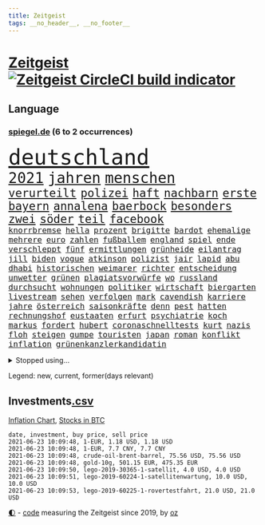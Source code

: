 ```yaml
---
title: Zeitgeist
tags: __no_header__, __no_footer__
---
```


# [Zeitgeist](https://oliz.io/zeitgeist/) [![Zeitgeist CircleCI build indicator](https://circleci.com/gh/ooz/zeitgeist.svg?style=shield)](https://circleci.com/gh/ooz/zeitgeist)

## Language

<h3><a href="https://www.spiegel.de" target="_blank">spiegel.de</a> (6 to 2 occurrences)</h3>
<p style="font-family:monospace">
<span style="font-size:32pt"><a href="news_links.html#deutschland" class="current">deutschland</a></span>
<br>
<span style="font-size:22pt"><a href="news_links.html#2021" class="current">2021</a></span>
<span style="font-size:22pt"><a href="news_links.html#jahren" class="current">jahren</a></span>
<span style="font-size:22pt"><a href="news_links.html#menschen" class="current">menschen</a></span>
<br>
<span style="font-size:17pt"><a href="news_links.html#verurteilt" class="current">verurteilt</a></span>
<span style="font-size:17pt"><a href="news_links.html#polizei" class="current">polizei</a></span>
<span style="font-size:17pt"><a href="news_links.html#haft" class="current">haft</a></span>
<span style="font-size:17pt"><a href="news_links.html#nachbarn" class="current">nachbarn</a></span>
<span style="font-size:17pt"><a href="news_links.html#erste" class="current">erste</a></span>
<span style="font-size:17pt"><a href="news_links.html#bayern" class="current">bayern</a></span>
<span style="font-size:17pt"><a href="news_links.html#annalena" class="current">annalena</a></span>
<span style="font-size:17pt"><a href="news_links.html#baerbock" class="current">baerbock</a></span>
<span style="font-size:17pt"><a href="news_links.html#besonders" class="current">besonders</a></span>
<span style="font-size:17pt"><a href="news_links.html#zwei" class="current">zwei</a></span>
<span style="font-size:17pt"><a href="news_links.html#söder" class="current">söder</a></span>
<span style="font-size:17pt"><a href="news_links.html#teil" class="current">teil</a></span>
<span style="font-size:17pt"><a href="news_links.html#facebook" class="current">facebook</a></span>
<br>
<span style="font-size:12pt"><a href="news_links.html#knorrbremse" class="current">knorrbremse</a></span>
<span style="font-size:12pt"><a href="news_links.html#hella" class="new">hella</a></span>
<span style="font-size:12pt"><a href="news_links.html#prozent" class="current">prozent</a></span>
<span style="font-size:12pt"><a href="news_links.html#brigitte" class="new">brigitte</a></span>
<span style="font-size:12pt"><a href="news_links.html#bardot" class="new">bardot</a></span>
<span style="font-size:12pt"><a href="news_links.html#ehemalige" class="current">ehemalige</a></span>
<span style="font-size:12pt"><a href="news_links.html#mehrere" class="current">mehrere</a></span>
<span style="font-size:12pt"><a href="news_links.html#euro" class="current">euro</a></span>
<span style="font-size:12pt"><a href="news_links.html#zahlen" class="current">zahlen</a></span>
<span style="font-size:12pt"><a href="news_links.html#fußballem" class="current">fußballem</a></span>
<span style="font-size:12pt"><a href="news_links.html#england" class="current">england</a></span>
<span style="font-size:12pt"><a href="news_links.html#spiel" class="current">spiel</a></span>
<span style="font-size:12pt"><a href="news_links.html#ende" class="current">ende</a></span>
<span style="font-size:12pt"><a href="news_links.html#verschleppt" class="current">verschleppt</a></span>
<span style="font-size:12pt"><a href="news_links.html#fünf" class="current">fünf</a></span>
<span style="font-size:12pt"><a href="news_links.html#ermittlungen" class="current">ermittlungen</a></span>
<span style="font-size:12pt"><a href="news_links.html#grünheide" class="current">grünheide</a></span>
<span style="font-size:12pt"><a href="news_links.html#eilantrag" class="current">eilantrag</a></span>
<span style="font-size:12pt"><a href="news_links.html#jill" class="current">jill</a></span>
<span style="font-size:12pt"><a href="news_links.html#biden" class="current">biden</a></span>
<span style="font-size:12pt"><a href="news_links.html#vogue" class="current">vogue</a></span>
<span style="font-size:12pt"><a href="news_links.html#atkinson" class="new">atkinson</a></span>
<span style="font-size:12pt"><a href="news_links.html#polizist" class="current">polizist</a></span>
<span style="font-size:12pt"><a href="news_links.html#jair" class="current">jair</a></span>
<span style="font-size:12pt"><a href="news_links.html#lapid" class="current">lapid</a></span>
<span style="font-size:12pt"><a href="news_links.html#abu" class="current">abu</a></span>
<span style="font-size:12pt"><a href="news_links.html#dhabi" class="current">dhabi</a></span>
<span style="font-size:12pt"><a href="news_links.html#historischen" class="current">historischen</a></span>
<span style="font-size:12pt"><a href="news_links.html#weimarer" class="current">weimarer</a></span>
<span style="font-size:12pt"><a href="news_links.html#richter" class="current">richter</a></span>
<span style="font-size:12pt"><a href="news_links.html#entscheidung" class="current">entscheidung</a></span>
<span style="font-size:12pt"><a href="news_links.html#unwetter" class="current">unwetter</a></span>
<span style="font-size:12pt"><a href="news_links.html#grünen" class="current">grünen</a></span>
<span style="font-size:12pt"><a href="news_links.html#plagiatsvorwürfe" class="current">plagiatsvorwürfe</a></span>
<span style="font-size:12pt"><a href="news_links.html#wo" class="current">wo</a></span>
<span style="font-size:12pt"><a href="news_links.html#russland" class="current">russland</a></span>
<span style="font-size:12pt"><a href="news_links.html#durchsucht" class="current">durchsucht</a></span>
<span style="font-size:12pt"><a href="news_links.html#wohnungen" class="current">wohnungen</a></span>
<span style="font-size:12pt"><a href="news_links.html#politiker" class="current">politiker</a></span>
<span style="font-size:12pt"><a href="news_links.html#wirtschaft" class="current">wirtschaft</a></span>
<span style="font-size:12pt"><a href="news_links.html#biergarten" class="current">biergarten</a></span>
<span style="font-size:12pt"><a href="news_links.html#livestream" class="current">livestream</a></span>
<span style="font-size:12pt"><a href="news_links.html#sehen" class="current">sehen</a></span>
<span style="font-size:12pt"><a href="news_links.html#verfolgen" class="current">verfolgen</a></span>
<span style="font-size:12pt"><a href="news_links.html#mark" class="current">mark</a></span>
<span style="font-size:12pt"><a href="news_links.html#cavendish" class="new">cavendish</a></span>
<span style="font-size:12pt"><a href="news_links.html#karriere" class="current">karriere</a></span>
<span style="font-size:12pt"><a href="news_links.html#jahre" class="current">jahre</a></span>
<span style="font-size:12pt"><a href="news_links.html#österreich" class="current">österreich</a></span>
<span style="font-size:12pt"><a href="news_links.html#saisonkräfte" class="new">saisonkräfte</a></span>
<span style="font-size:12pt"><a href="news_links.html#denn" class="current">denn</a></span>
<span style="font-size:12pt"><a href="news_links.html#pest" class="current">pest</a></span>
<span style="font-size:12pt"><a href="news_links.html#hatten" class="current">hatten</a></span>
<span style="font-size:12pt"><a href="news_links.html#rechnungshof" class="current">rechnungshof</a></span>
<span style="font-size:12pt"><a href="news_links.html#eustaaten" class="current">eustaaten</a></span>
<span style="font-size:12pt"><a href="news_links.html#erfurt" class="current">erfurt</a></span>
<span style="font-size:12pt"><a href="news_links.html#psychiatrie" class="new">psychiatrie</a></span>
<span style="font-size:12pt"><a href="news_links.html#koch" class="current">koch</a></span>
<span style="font-size:12pt"><a href="news_links.html#markus" class="current">markus</a></span>
<span style="font-size:12pt"><a href="news_links.html#fordert" class="current">fordert</a></span>
<span style="font-size:12pt"><a href="news_links.html#hubert" class="current">hubert</a></span>
<span style="font-size:12pt"><a href="news_links.html#coronaschnelltests" class="current">coronaschnelltests</a></span>
<span style="font-size:12pt"><a href="news_links.html#kurt" class="current">kurt</a></span>
<span style="font-size:12pt"><a href="news_links.html#nazis" class="current">nazis</a></span>
<span style="font-size:12pt"><a href="news_links.html#floh" class="new">floh</a></span>
<span style="font-size:12pt"><a href="news_links.html#steigen" class="current">steigen</a></span>
<span style="font-size:12pt"><a href="news_links.html#gumpe" class="new">gumpe</a></span>
<span style="font-size:12pt"><a href="news_links.html#touristen" class="current">touristen</a></span>
<span style="font-size:12pt"><a href="news_links.html#japan" class="current">japan</a></span>
<span style="font-size:12pt"><a href="news_links.html#roman" class="current">roman</a></span>
<span style="font-size:12pt"><a href="news_links.html#konflikt" class="current">konflikt</a></span>
<span style="font-size:12pt"><a href="news_links.html#inflation" class="current">inflation</a></span>
<span style="font-size:12pt"><a href="news_links.html#grünenkanzlerkandidatin" class="current">grünenkanzlerkandidatin</a></span>
</p>
<details>
<summary>Stopped using...</summary>
<p class="former" style="font-size:12pt">
brettspiele(251) protesten(251) werner(251) anscheinend(250) covid(250) juventus(250) nötig(250) turin(250) vergeben(250) alarm(249) bundesamt(249) hinspiel(249) vorteil(249) wirkte(249) 93(248) and(248) grünenpolitiker(248) hinaus(248) motto(248) muster(248) tobt(248) unserem(248) bemühungen(247) einiges(247) eskalation(247) rief(247) tui(247) verdachts(247) verteilt(247) 100000(246) angebliche(246) beschreibt(246) drosten(246) entlassung(246) erneuter(246) flick(246) gereist(246) hansi(246) hsv(246) jan(246) spielzeit(246) untersuchungen(246) wege(246) 16jährige(245) badenwürttembergs(245) beamtin(245) betreiber(245) eishockey(245) funktionieren(245) games(245) gekündigt(245) gleichstellung(245) islamischer(245) kandidat(245) kontrollieren(245) liste(245) liverpool(245) marcel(245) niederländische(245) niedersächsischen(245) notfalls(245) satelliten(245) terrormiliz(245) tottenham(245) ungewöhnlich(245) vertrauliche(245) verzögert(245) videobotschaft(245) vulkanausbruch(245) akt(244) annehmen(244) arktis(244) asche(244) atlético(244) einwohner(244) ikone(244) leverkusen(244) möglicher(244) playoffs(244) warentest(244) öffentlichen(244) überwachung(244) anwältin(243) bundestagsfraktion(243) coronaquarantäne(243) einschränken(243) erziehung(243) gesundheitlichen(243) is(243) komplex(243) meinung(243) schwächen(243) sicherte(243) spdpolitiker(243) toleranz(243) ungewöhnlicher(243) verlief(243) beteiligten(242) bundesligisten(242) coronainfizierte(242) debattiert(242) deutsch(242) einzig(242) erfahrungen(242) gaga(242) jung(242) jüngeren(242) kostenlose(242) lunge(242) offenbaren(242) russell(242) senat(242) verschärfung(242) verteidigungsministerin(242) widerspruch(242) wohngebiet(242) wuppertal(242) angesteckt(241) arbeiteten(241) botschaften(241) dahin(241) grande(241) hinrichtung(241) infizierte(241) jüngste(241) kleineren(241) leer(241) schlechtesten(241) simon(241) stich(241) verstärken(241) warschau(241) weltkrieg(241) zurückgetreten(241) aussichten(240) diskriminiert(240) endete(240) gehören(240) gerufen(240) geschäften(240) günstiger(240) islam(240) lateinamerika(240) länderchefs(240) prinzessin(240) schmidt(240) seltenen(240) spieltag(240) studierenden(240) unterlag(240) verwirrung(240) vorsitz(240) worum(240) erfolgreiche(239) herdenimmunität(239) positioniert(239) reul(239) sc(239) sprecherin(239) verfolgung(239) vergleicht(239) vermeiden(239) vorab(239) vorgesehen(239) woher(239) 79(238) arizona(238) bedrohte(238) bundesligavorschau(238) ersetzen(238) fanexperten(238) gefährlicher(238) geprüft(238) infizieren(238) jahresbeginn(238) kaputt(238) leicester(238) noten(238) oberlandesgericht(238) parteifreunde(238) rekordhoch(238) rom(238) schlagzeilen(238) tippen(238) usjustizministerium(238) wichtiges(238) wichtigster(238) wohnhaus(238) zugegeben(238) überwacht(238) 31(237) deutschlandweit(237) geteilt(237) körperverletzung(237) leiten(237) lösungen(237) nawalnys(237) ostukraine(237) schalke(237) träumen(237) unterzahl(237) verfolgt(237) verpflichtung(237) verzweiflung(237) voraus(237) auswirken(236) denkbar(236) entsetzt(236) gesetzentwurf(236) gestohlener(236) kranke(236) phil(236) roten(236) tauchen(236) vermutet(236) virtuell(236) weißes(236) 04(235) angeklagten(235) eliten(235) gebiet(235) gemein(235) historische(235) informieren(235) leipzigs(235) mahmoud(235) physik(235) raketen(235) symptome(235) universität(235) bewaffneter(234) blick(234) gestrichen(234) schlappe(234) stadtteil(234) attentäter(233) befreien(233) bruch(233) erkrankt(233) gewinner(233) honda(233) regierungspartei(233) salzburg(233) schloss(233) umstrittenem(233) vermeintlichen(233) 17000(232) berüchtigten(232) braunschweig(232) covid19erkrankung(232) erschöpft(232) geländewagen(232) manipulierte(232) nordrheinwestfälischen(232) spanischer(232) unzählige(232) 3(231) 55(231) auswanderin(231) ehe(231) einzigen(231) gebilligt(231) gesundheitsämter(231) herrschen(231) möglichst(231) platzen(231) skepsis(231) staatsbürgerschaft(231) übersteigt(231) band(230) diebstahl(230) reagierten(230) reiste(230) segen(230) song(230) tiger(230) versuche(230) floyd(229) kassen(229) model(229) professor(229) tiefen(229) verlauf(229) beschränken(228) beteiligung(228) dir(228) geltenden(228) homosexuelle(228) jürgen(228) loch(228) verständigt(228) absehbar(227) arabische(227) schwerem(227) verzeihung(227) 82(226) defensive(226) gestritten(226) konsum(226) psychologe(226) sekunde(226) verbündeten(226) virtuellen(226) wirtz(226) übertragung(226) accounts(225) außerhalb(225) bisherigen(225) zugelassenen(225) boateng(224) bundesgesundheitsminister(224) erkrankten(224) heidi(224) jérôme(224) komplikationen(224) migrationshintergrund(224) aufstand(223) bob(223) gekämpft(223) legende(223) marsch(223) profite(223) sechzigerjahren(223) sicheren(223) verzweifelten(223) ansteckend(222) landete(222) träume(222) anlauf(221) auktion(221) bernhard(221) brandstiftung(221) gegnern(221) reduzieren(221) richard(221) schriftsteller(221) versagen(221) vorne(221) behalten(220) bett(220) erfassen(220) fassade(220) fehlern(220) motive(220) namhafte(220) ungleich(220) euparlamentarier(219) französischer(219) greuther(219) königsklasse(219) losgehen(219) menschliche(219) protestierten(219) spitzenreiter(219) tansania(219) these(219) verträge(219) wohnort(219) 40000(218) begangen(218) drängte(218) erkranken(218) fortschritte(218) hbo(218) heutigen(218) korruptionsvorwürfen(218) polizistin(218) rentner(218) telefon(218) verfassungsgericht(218) wiederentdeckt(218) ähnliche(218) arminia(217) división(217) flüchtling(217) prescht(217) primera(217) prägt(217) anstiftung(216) bezeichnete(216) einschränkung(216) haag(216) stützt(216) wölfe(216) überfahren(216) freiwilligen(215) männlich(215) trotzen(215) zehnten(215) absteiger(214) feuert(214) gegenzug(214) kindheit(214) profifußball(214) reinen(214) sichert(214) 12000(213) 140(213) angehen(213) anschlags(213) km/h(213) millionär(213) coronaauflagen(212) jacob(212) klimaziele(212) abstieg(211) boni(211) demo(211) einbruch(211) kinderpornografie(211) kräfte(211) omar(211) tinder(211) verankern(211) vollem(211) boykottieren(210) dreieinhalb(210) haustür(210) kandidatur(210) klees(210) niederländischen(210) paartherapeutin(210) schlugen(210) sportler(210) fehlender(209) karten(209) notbremse(209) söhne(209) verständnis(209) klaasjan(208) ministerien(208) ariana(207) bangen(207) demos(207) op(206) usdemokraten(206) dauert(205) explodierte(205) 80000(204) benötigen(204) emotionaler(204) günther(204) praxis(204) tücken(204) wachsende(204) beschuldigte(203) turnen(203) begehrten(202) enormen(202) erprobt(202) holstein(202) krawall(202) maradona(202) messenger(202) sofortige(202) gespart(201) projekts(201) virusvariante(201) vogelgrippe(201) gegenmaßnahmen(200) gläubige(200) laufbahn(200) tiefpunkt(200) bewaffneten(199) 1991(198) reifen(198) reisekonzern(198) bundestagswahlkampf(197) cduministerpräsident(197) königreich(197) rodrigo(197) covidpatienten(196) religiöse(196) schulbetrieb(196) einkaufen(195) erfolgreichen(195) geist(195) guatemala(195) prägte(195) dylan(194) konzert(194) nebenwirkungen(193) sämtliche(193) bbc(192) ungleichheit(192) ökostrom(191) dämpft(190) existenz(190) porto(190) schnelltest(190) schweine(190) service(190) woods(190) olympiasiegerin(189) rücksicht(189) empfinden(188) eurovision(188) csupolitiker(187) dobrindt(187) durchsuchen(187) geführte(187) klausel(187) bundespräsidenten(186) vergleichsweise(186) derzeitigen(185) einsame(185) riesigen(185) tragischen(185) contest(184) psychischen(184) 85(183) faire(183) ländlichen(183) beschimpfte(182) discounter(182) fotografieren(182) rolf(182) würdigung(182) elfte(180) vereins(180) wmtitel(180) geiger(179) einfache(178) erzieher(178) hinterbliebene(177) querdenkern(177) eintraf(176) geheime(176) verdachtsfall(176) zutage(176) formen(175) elliot(174) entfernen(174) page(174) protestierende(174) überstehen(174) 34jährige(173) einreiseregeln(173) interviews(173) prominenter(173) chrupalla(171) clever(171) befunden(170) aufstehen(169) ausweg(169) rächen(169) topform(169) beigetragen(168) hackern(168) klum(168) kolleginnen(168) angedeutet(167) brauchten(167) stromausfall(167) befreiungsschlag(166) vertuschen(166) oligarch(164) auslieferung(163) merklich(163) herrschaft(162) marokko(162) moralische(162) fluglinie(161) 450(160) kursiert(160) schnelles(160) heidelberg(159) instituts(159) lava(159) prominenten(159) vulkane(159) quiz(158) charaktere(157) ema(157) motivation(157) bauarbeiten(156) curtius(156) toll(156) kantersieg(155) pandemielage(155) desaströse(154) schulkindern(154) bellevue(153) coronamutation(153) coronavariante(153) norditalien(153) perspektive(153) coronavakzinen(152) hoffnungsvoll(152) luxusuhren(152) commerzbank(150) irgendwie(150) 64jährige(149) israelin(149) verspielen(149) vorjahresvergleich(149) anreiz(148) flieger(148) israelis(148) zurückgehalten(148) mallorca(147) ausgegangen(145) erbeuten(145) gejagt(145) mau(145) texte(145) glücklicher(144) gefährlichsten(143) aufgebot(142) nachrichtenagentur(142) stürmten(142) ausbeutung(141) deine(141) perseverance(141) rock'n'roll(141) tamtam(141) coronavirusvariante(140) eingehen(140) grenzregion(140) blaulicht(139) 105(138) absolvieren(137) drangen(136) hergestellt(136) medizinischen(136) scheideweg(136) wiedervereinigung(136) earth(135) zurückzudrängen(135) franken(134) geltende(134) pfingsten(134) polizeiautos(134) championship(133) branson(132) importe(132) ungerechtigkeit(132) schrumpfte(131) westliche(131) winslet(131) jenen(130) verschollen(130) anreize(129) auftraggeber(129) bereut(129) martens(129) leverkusens(128) schwachstelle(128) umarmung(128) 18jähriger(127) entsprechenden(127) klappen(127) nachbarland(127) rotterdam(127) verleumdung(127) 111(126) albert(126) blutige(126) hochansteckende(126) lego(126) afrikanische(125) insider(124) leugnen(123) radsportler(123) unwahrscheinlich(122) huntelaar(121) impfgipfel(121) meistern(121) al(120) lenkt(120) dubiose(119) schatz(119) coronaimpfgipfel(118) anweisungen(117) rechtmäßig(117) lahmgelegt(115) schleppt(115) trinkt(115) verendet(115) kandidiert(114) hintern(113) teuersten(113) argumentiert(112) grafiken(112) manifest(112) übergangsregierung(112) mordversuch(111) verleiht(111) missbrauchsfällen(110) schaulustige(110) vertreibt(110) bemerkung(109) zusagen(109) überzeugung(109) bekennen(108) beunruhigt(108) jendrik(108) konkreter(108) schmeißt(108) unomenschenrechtsrat(108) börsengang(107) skandale(107) esc(106) gendergerechte(106) notwehr(106) regierungsfraktionen(106) inszenierte(105) junta(105) museen(105) umlaufbahn(105) ähneln(105) kapital(104) palästinensern(104) nationalgalerie(103) marktmacht(102) merkwürdig(102) mietpreise(102) rein(102) vereint(102) hate(101) nld(101) sternchen(101) coronalockdowns(100) großbrand(100) islamist(99) vertragsauflösung(99) zweitgrößte(99) brustimplantate(98) lebenszeit(98) mutanten(98) rheinland(98) wiedereröffnung(98) bischof(97) epic(97) syriens(97) zustimmt(97) adm(96) stamm(96) parteikollege(95) pub(95) schiedsrichterinnen(95) verruf(95) briefbomben(94) entführung(94) hipp(94) latifa(94) verletzter(94) alassad(93) baschar(93) finanzierten(93) journalistische(93) leopoldo(93) missbrauchsvorwürfen(93) roma(93) sinti(93) oberverwaltungsgericht(92) abgaben(91) dessau(91) elternhauses(91) lebenszeichen(91) unternimmt(91) wildnis(91) bauer(90) drogenhandel(90) flicks(90) handyspiel(90) marsrover(90) rosa(90) sammlern(90) ebnen(89) ordnungsgemäß(89) sonnigen(89) zeugenstand(89) emirstochter(88) anzeigt(87) berlinern(87) don't(87) drogengangs(87) erzwungene(87) export(87) feel(87) orchester(87) schulkind(87) verhältnissen(87) wilderer(87) biopic(86) eisen(86) unterschätzen(86) gratulierte(85) militärregime(85) philosophin(85) warnstreiks(85) aufzuheben(84) blutiger(84) dreißig(84) kulturveranstaltungen(84) lucaapp(84) ärmsten(84) ölkonzern(84) baldigen(83) bälle(83) kleinparteien(83) kündigungen(83) nutzerinnen(83) pilotprojekt(83) provisionen(83) regimekritiker(83) bender(82) dianainterview(82) erfreulich(82) wieviel(82) abstiegskandidaten(81) abwehren(81) armeechef(81) küken(81) rinder(81) seinetwegen(81) teilnehmenden(81) wagenknechtlager(81) abgewehrt(80) athen(80) binneni(80) farce(80) palästina(80) rechtsanwältin(80) senders(80) testament(80) wettstreit(80) geschäftsgebaren(79) 1939(78) angefeindet(78) coronaimpftermine(78) flugtaxis(78) frischem(78) geldgebern(78) impfpässe(78) lästig(78) olympiaqualifikation(78) verewigt(78) wada(78) zugspitze(78) übernachten(78) einsehbar(77) erschlichen(77) kleckern(77) klotzen(77) ndr(77) nft(77) rachsucht(77) tageszeit(77) todestag(77) feiertag(76) pazifik(76) reservieren(76) bewirbt(75) getöteten(75) sanft(75) spielabsage(75) strippenzieher(75) verbotenen(75) wilderei(75) bescheidenheit(74) mini(74) nftauktion(74) prostituierte(74) berlinbrandenburg(73) duma(73) gitta(73) minenfeld(73) prinzipien(73) söldner(73) wagnergruppe(73) altersgruppen(72) anzutreten(72) coronaprotest(71) erleichterungen(71) erzbistums(71) heße(71) konjunkturerwartungen(71) meeresboden(71) abzufedern(70) aufenthaltsort(70) gerd(70) mexikos(70) thrombosen(70) coronatestergebnisse(69) fahrlässiger(69) steuerzahler(69) bundestrainers(68) entpuppte(68) saisonfinale(68) stolzen(68) bosch(67) geflügelpest(67) solarwinds(67) vorabend(67) ausziehen(66) gastgewerbe(66) gesetzlich(66) unweit(66) weltberühmten(66) bieber(65) exsenator(65) franzjosef(65) overbeck(65) abfluss(64) buhlen(64) asyl(63) kontraproduktiv(63) negativer(63) hunderter(62) lasch(62) lavastrom(62) vehement(62) feuerzeug(61) nachziehen(61) zögern(61) äthiopische(61) european(60) gerücht(60) hilfreich(60) nebeneinkünften(60) tägliche(60) walking(60) bts(59) nachfahren(59) forciert(58) garcia(58) megadeal(58) tvnow(58) videospielen(58) betriebsrat(57) floyds(57) forscht(57) kartellwächter(57) mitgliederzahlen(57) protestwelle(57) verkleidete(57) werners(57) exporteure(56) fühle(56) gutgehen(56) modellprojekt(56) satellitenbilder(56) 1200(55) einklagen(55) hopp(55) krimineller(55) dmx(54) entmachtete(54) irina(54) vergebene(54) querdenken(53) samoa(53) softwarefirma(53) steinzeit(53) teufelskreis(53) überraschungssieger(53) badischen(52) doktortitel(52) gespendete(52) kooperativ(52) leck(52) personengruppe(52) seltsamen(52) siegerin(52) spitzenduo(52) tuberkulose(52) waldimir(52) dave(51) fügen(51) secret(51) zwölfjährigen(51) dokumentarfilmer(50) kühl(50) versanken(50) vertriebenen(50) ausgesperrt(49) bundeskanzlers(49) leiteten(49) länderspiel(49) realitytvstar(49) tino(49) zwangsläufig(49) einsammeln(48) fantastisch(48) schlucken(48) abdullah(47) dead(47) impfling(47) kanzlerkandidatenkür(47) mine(47) schwankt(47) techniken(47) terrorist(47) fluch(46) zulassungshürden(46) beckham(45) dokuserie(45) gezielte(45) kampfjet(45) realityshow(45) schlepper(45) zufriedener(45) koloniale(44) rechnung(44) bassist(43) einschreiten(43) rohani(43) schossen(43) iwstudie(42) pekingkritiker(42) stetig(42) augsburgs(41) ausstrahlen(41) ernsthaft(41) fernsehsender(41) kortison(41) wahlkampfauftritt(41) ökosysteme(41) birmingham(39) militärisch(39) transfer(39) trost(39) waffengesetz(39) irrt(38) planlos(38) rauchfrei(38) umzusetzen(38) arne(37) b1617(37) ukrainekrise(37) universum(37) usabzug(37) angeführt(36) ballerina(36) fotofinish(36) geheiß(36) gesinnung(36) machtoptionen(36) nahegelegt(36) vorentscheidung(36) bestimmungen(35) bottas(35) fehlerfrei(35) optimal(35) prügelt(35) bedeute(34) chicago(34) hintermänner(34) legale(34) munitionslager(34) schmerzhaft(34) valtteri(34) lampedusa(33) close(32) erfolgsfall(32) erschütterten(32) glenn(32) schauspielers(32) gen(31) modeketten(31) monte(31) ablöse(30) einträge(30) hansa(30) hungersnot(30) klimagesetz(30) meisterfeier(30) notwendigen(30) cotrainer(29) gerechtfertigt(29) grünes(29) ifogeschäftsklimaindex(29) landwirt(29) supermond(29) vollmond(29) wirtschaftsvertreter(29) berechnungen(28) dazn(28) dehm(28) diether(28) genesen(28) implodiert(28) kaliforniens(28) opernsängerin(28) schwules(28) zügig(28) 1953(27) familienalbum(27) generationengerechtigkeit(27) luftschiffen(27) rekonstruktion(27) ungefähr(27) 1987(26) ausstatten(26) ehrgeiz(26) kinderimpfungen(26) lieferverzögerungen(26) norman(26) spdchefin(26) übten(26) durchsuchung(25) gentechnikverfahren(25) krankenkasse(25) leni(25) mehrfachen(25) reyes(25) schmuggel(25) südkoreas(25) vorsitzender(25) comedysendung(24) entfacht(24) gründerszene(24) markenrechte(24) ostberlin(24) regionalverbände(24) usvorbild(24) versanden(24) einfallen(23) folgten(23) fähre(23) hamiltons(23) impfberechtigten(23) itexperte(23) manipulation(23) schwarzenegger(23) youtubekanal(23) child(22) ferkel(22) tatwaffe(22) beton(21) formulare(21) vereinbarkeit(21) bond(20) d'italia(20) giro(20) plastik(20) schwangerschaftsabbrüchen(20) schwerste(20) verwandt(20) asphalt(19) assad(19) doppelter(19) kulturministerin(19) cher(18) cyberangriff(18) emanuel(18) giftspritze(18) lieke(18) maurice(18) sally(18) spiegelanalyse(18) stadtschloss(18) bundesfamilienministerin(16) durchbruch(16) eingebüßt(16) lesbische(16) melinda(16) nahost(16) westbrook(16) altbundespräsident(15) buchmann(15) fu(15) jetzigen(15) kitsch(15) militanten(15) packt(15) popcorn(15) basislager(14) erklimmen(14) feuerpause(14) großeltern(14) kulturtipps(14) vorurteilen(14) zugeschlagen(14) 110000(13) 2040(13) ahmadinejad(13) krisenregion(13) luna(13) verbrechens(13) championsleaguetitel(12) knobloch(12) luftschlägen(12) meisterkampf(12) schlauch(12) vermitteln(12) widersetzen(12) abgeschossen(11) bergetappe(11) ceuta(11) fahndung(11) ferrari(11) geschwiegen(11) impfgegner(11) klose(11) miroslav(11) wally(11)
</p>
</details>
<p>Legend: <span class="new">new</span>, <span class="current">current</span>, <span class="former">former(days relevant)</span></p>

## Investments[.csv](investments.csv)

[Inflation Chart](https://inflationchart.com),
[Stocks in BTC](https://stonksinbtc.xyz/)

```
date, investment, buy price, sell price
2021-06-23 10:09:48, 1-EUR, 1.18 USD, 1.18 USD
2021-06-23 10:09:48, 1-EUR, 7.7 CNY, 7.7 CNY
2021-06-23 10:09:48, crude-oil-brent-barrel, 75.56 USD, 75.56 USD
2021-06-23 10:09:48, gold-10g, 501.15 EUR, 475.35 EUR
2021-06-23 10:09:50, lego-2019-30365-1-satellit, 4.0 USD, 4.0 USD
2021-06-23 10:09:51, lego-2019-60224-1-satellitenwartung, 10.0 USD, 10.0 USD
2021-06-23 10:09:53, lego-2019-60225-1-rovertestfahrt, 21.0 USD, 21.0 USD
```

<footer>
<a href="javascript:toggleTheme()" class="nav">🌓</a>
- <a href="https://github.com/ooz/zeitgeist">code</a> measuring the Zeitgeist since 2019, by <a href="https://oliz.io">oz</a>
</footer>
